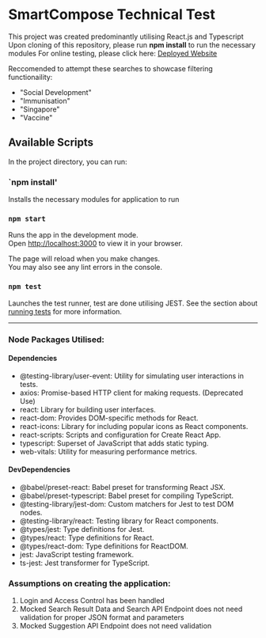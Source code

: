# SmartCompose Technical Test

This project was created predominantly utilising React.js and Typescript
Upon cloning of this repository, please run **npm install** to run the necessary modules
For online testing, please click here: [Deployed Website](https://smart-compose-tech-test-yeojinrong.vercel.app/)

Reccomended to attempt these searches to showcase filtering functionaility:
- "Social Development"
- "Immunisation"
- "Singapore" 
- "Vaccine"

## Available Scripts

In the project directory, you can run:
### `npm install'
Installs the necessary modules for application to run

### `npm start`

Runs the app in the development mode.\
Open [http://localhost:3000](http://localhost:3000) to view it in your browser.

The page will reload when you make changes.\
You may also see any lint errors in the console.

### `npm test`

Launches the test runner, test are done utilising JEST.
See the section about [running tests](https://facebook.github.io/create-react-app/docs/running-tests) for more information.

------------------------------------------------
### Node Packages Utilised:
#### Dependencies
- @testing-library/user-event: Utility for simulating user interactions in tests.
- axios: Promise-based HTTP client for making requests. (Deprecated Use)
- react: Library for building user interfaces.
- react-dom: Provides DOM-specific methods for React.
- react-icons: Library for including popular icons as React components.
- react-scripts: Scripts and configuration for Create React App.
- typescript: Superset of JavaScript that adds static typing.
- web-vitals: Utility for measuring performance metrics.
#### DevDependencies
- @babel/preset-react: Babel preset for transforming React JSX.
- @babel/preset-typescript: Babel preset for compiling TypeScript.
- @testing-library/jest-dom: Custom matchers for Jest to test DOM nodes.
- @testing-library/react: Testing library for React components.
- @types/jest: Type definitions for Jest.
- @types/react: Type definitions for React.
- @types/react-dom: Type definitions for ReactDOM.
- jest: JavaScript testing framework.
- ts-jest: Jest transformer for TypeScript.


### Assumptions on creating the application:
1) Login and Access Control has been handled
2) Mocked Search Result Data and Search API Endpoint does not need validation for proper JSON format and parameters
3) Mocked Suggestion API Endpoint does not need validation

